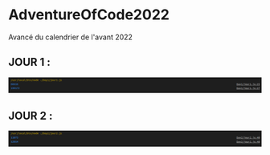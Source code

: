 # AdventureOfCode2022
Avancé du calendrier de l'avant 2022


## JOUR 1 :
![Sortie Jour 1 ](/Day1/Jour1.png)

## JOUR 2 :
![Sortie Jour 2 ](/Day2/Jour2.png)